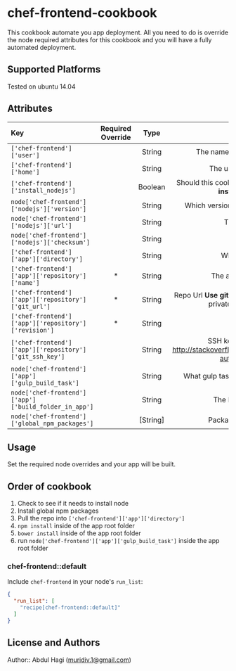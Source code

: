 # chef-frontend-cookbook

This cookbook automate you app deployment. All you need to do is override the node required attributes for this cookbook and you will have a fully automated deployment.

## Supported Platforms

Tested on ubuntu 14.04

## Attributes

| Key                                                         |Required Override|Type     |Description                                                                                            | Default                                                         |
| :-----------------------------------------------------------|:---------------:|:-------:|:----------------------------------------------------------------------------------------:             |:---------------------------------------------------------------:|
| `['chef-frontend']['user']`                                 |                 |String   |The name of the user running the app                                                                   |root                                                             |
| `['chef-frontend']['home']`                                 |                 |String   |The user's --^ home location                                                                           | /                                                               |
| `['chef-frontend']['install_nodejs']`                       |                 |Boolean  |Should this cookbook install NodeJs for you? **Will install using the source**                         |true                                                             |
| `node['chef-frontend']['nodejs']['version']`                |                 |String   |Which version of NodeJs should be installed                                                            |0.12.3                                                           |
| `node['chef-frontend']['nodejs']['url']`                    |                 |String   |The url to the source                                                                                  |https://nodejs.org/dist/v0.12.3/node-v0.12.3.tar.gz              |
| `node['chef-frontend']['nodejs']['checksum']`               |                 |String   |source checksum                                                                                        |e65d83c6f2c874e28f65c5e192ac0acd2bbb52bfcf9d77e33442d6765a3eb9da |
| `['chef-frontend']['app']['directory']`                     |                 |String   |Where will the app live                                                                                |'/' + ['chef-frontend']['app']['repository']['name']             |
| `['chef-frontend']['app']['repository']['name']`            |*                |String   |The app name from the repo                                                                             |''                                                               |
| `['chef-frontend']['app']['repository']['git_url']`         |*                |String   |Repo Url **Use git protocall not https** set location of private key if its a private repo             |''                                                               |
| `['chef-frontend']['app']['repository']['revision']`        |*                |String   |Git revision                                                                                           |HEAD                                                             |
| `['chef-frontend']['app']['repository']['git_ssh_key']`     |                 |String   |SSH key location to use for git. http://stackoverflow.com/questions/20470076/git-authentication-in-chef|''                                                               |
| `node['chef-frontend']['app']['gulp_build_task']`           |                 |String   |What gulp task should be run to build the app                                                          |''                                                               |
| `node['chef-frontend']['app']['build_folder_in_app']`       |                 |String   |The build folder for the app                                                                           |''                                                               |
| `node['chef-frontend']['global_npm_packages']`              |                 |[String] |Packages needed to build app                                                                           |['gulp', 'bower']                                                |

## Usage

Set the required node overrides and your app will be built.

## Order of cookbook

1. Check to see if it needs to install node
2. Install global npm packages
3. Pull the repo into `['chef-frontend']['app']['directory']`
4. `npm install` inside of the app root folder
5. `bower install` inside of the app root folder
6. run `node['chef-frontend']['app']['gulp_build_task']` inside the app root folder

### chef-frontend::default

Include `chef-frontend` in your node's `run_list`:

```json
{
  "run_list": [
    "recipe[chef-frontend::default]"
  ]
}
```

## License and Authors

Author:: Abdul Hagi (muridiv.1@gmail.com)
